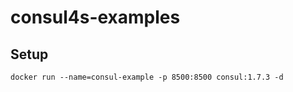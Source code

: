 # consul4s-examples

## Setup
```shell script
docker run --name=consul-example -p 8500:8500 consul:1.7.3 -d
```